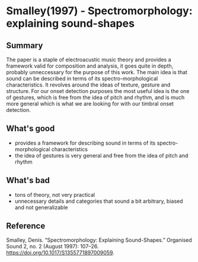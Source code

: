 # Smalley(1997) - Spectromorphology: explaining sound-shapes

## Summary

The paper is a staple of electroacustic music theory and provides a framework valid for composition and analysis, it goes quite in depth, probably unneccessary for the purpose of this work. The main idea is that sound can be described in terms of its spectro-morphological characteristics. It revolves around the ideas of texture, gesture and structure. For our onset detection purposes the most useful idea is the one of gestures, which is free from the idea of pitch and rhythm, and is much more general which is what we are looking for with our timbral onset detection.

## What's good

- provides a framework for describing sound in terms of its spectro-morphological characteristics
- the idea of gestures is very general and free from the idea of pitch and rhythm

## What's bad

- tons of theory, not very practical
- unnecessary details and categories that sound a bit arbitrary, biased and not generalizable

## Reference

Smalley, Denis. “Spectromorphology: Explaining Sound-Shapes.” Organised Sound 2, no. 2 (August 1997): 107–26. https://doi.org/10.1017/S1355771897009059.
